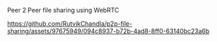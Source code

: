 Peer 2 Peer file sharing using WebRTC


https://github.com/RutvikChandla/p2p-file-sharing/assets/97675949/094c8937-b72b-4ad8-8ff0-63140bc23a6b

